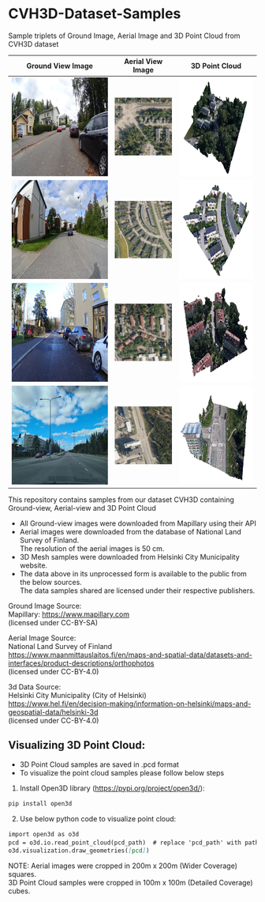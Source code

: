 # CVH3D-Dataset-Samples
Sample triplets of Ground Image, Aerial Image and 3D Point Cloud from CVH3D dataset


| Ground View Image | Aerial View Image | 3D Point Cloud |
|:--:|:--:|:--:|
|<img src="/CVH3D/111050484379850/111050484379850.jpg" alt="drawing" height="200"/> |<img src="/CVH3D/111050484379850/111050484379850_sat.jpg" alt="drawing" width="200"/> |<img src="/CVH3D/111050484379850/111050484379850_3D.png" alt="drawing" height="200"/>|
|<img src="/CVH3D/111140337709579/111140337709579.jpg" alt="drawing" height="200"/> |<img src="/CVH3D/111140337709579/111140337709579_sat.jpg" alt="drawing" width="200"/> |<img src="/CVH3D/111140337709579/111140337709579_3D.png" alt="drawing" height="200"/>|
|<img src="/CVH3D/123411749771731/123411749771731.jpg" alt="drawing" height="200"/> |<img src="/CVH3D/123411749771731/123411749771731_sat.jpg" alt="drawing" width="200"/> |<img src="/CVH3D/123411749771731/123411749771731_3D.png" alt="drawing" height="200"/>|
|<img src="/CVH3D/137963591694074/137963591694074.jpg" alt="drawing" height="200"/> |<img src="/CVH3D/137963591694074/137963591694074_sat.jpg" alt="drawing" width="200"/> |<img src="/CVH3D/137963591694074/137963591694074_3D.png" alt="drawing" height="200"/>|



This repository contains samples from our dataset CVH3D containing Ground-view, Aerial-view and 3D Point Cloud<br>
- All Ground-view images were downloaded from Mapillary using their API<br>
- Aerial images were downloaded from the database of National Land Survey of Finland.<br> The resolution of the aerial images is 50 cm.<br>
- 3D Mesh samples were downloaded from Helsinki City Municipality website.<br>
- The data above in its unprocessed form is available to the public from the below sources. <br> The data samples shared are licensed under their respective publishers.<br>

Ground Image Source:<br>
Mapillary: https://www.mapillary.com<br>
(licensed under CC-BY-SA)<br>
 
Aerial Image Source:<br>
National Land Survey of Finland<br>
https://www.maanmittauslaitos.fi/en/maps-and-spatial-data/datasets-and-interfaces/product-descriptions/orthophotos<br>
(licensed under CC-BY-4.0)<br>
 
3d Data Source:<br>
Helsinki City Municipality (City of Helsinki)<br>
https://www.hel.fi/en/decision-making/information-on-helsinki/maps-and-geospatial-data/helsinki-3d<br>
(licensed under CC-BY-4.0)<br>


## Visualizing 3D Point Cloud:
- 3D Point Cloud samples are saved in .pcd format
- To visualize the point cloud samples please follow below steps
  
1. Install Open3D library (https://pypi.org/project/open3d/):
```markdown
pip install open3d
 ```
2. Use below python code to visualize point cloud:
 
```markdown
import open3d as o3d
pcd = o3d.io.read_point_cloud(pcd_path)  # replace 'pcd_path' with path to the pcd sample
o3d.visualization.draw_geometries([pcd])
```

NOTE: Aerial images were cropped in 200m x 200m (Wider Coverage) squares.<br>3D Point Cloud samples were cropped in 100m x 100m (Detailed Coverage) cubes. 
